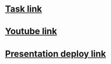 <h1>
  <a href="https://github.com/rolling-scopes-school/tasks/blob/master/tasks/presentation.md" target="_blank">Task link</a>
</h1>
<h1>
  <a href="https://youtu.be/_o_JWPMpvhI" target="_blank">Youtube link</a>
</h1>
<h1>
  <a href="https://electron-presentation.netlify.app/" target="_blank">Presentation deploy link</a>
</h1>

